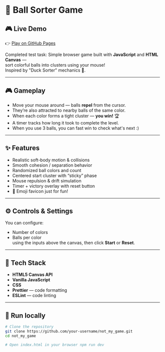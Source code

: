 # 🐶 Ball Sorter Game

## 🎮 Live Demo
👉 [Play on GitHub Pages](https://meryam99.github.io/not_my_game/)

Completed test task:
Simple browser game built with **JavaScript** and **HTML Canvas** —  
sort colorful balls into clusters using your mouse!  
Inspired by "Duck Sorter" mechanics 🦆.

---

## 🎮 Gameplay

- Move your mouse around — balls **repel** from the cursor.
- They’re also attracted to nearby balls of the same color.
- When each color forms a tight cluster — **you win!** 🏆
- A timer tracks how long it took to complete the level.
- When you use 3 balls, you can fast win to check what's next :)

---

## ✨ Features

- Realistic soft-body motion & collisions  
- Smooth cohesion / separation behavior  
- Randomized ball colors and count  
- Centered start cluster with “sticky” phase  
- Mouse repulsion & drift simulation  
- Timer + victory overlay with reset button  
- 🐶 Emoji favicon just for fun!

---

## ⚙️ Controls & Settings

You can configure:
- Number of colors  
- Balls per color  
using the inputs above the canvas, then click **Start** or **Reset**.

---

## 🧠 Tech Stack

- **HTML5 Canvas API**
- **Vanilla JavaScript**
- **CSS**
- **Prettier** — code formatting
- **ESLint** — code linting

---

## 🚀 Run locally

```bash
# Clone the repository
git clone https://github.com/your-username/not_my_game.git
cd not_my_game

# Open index.html in your browser npm run dev
